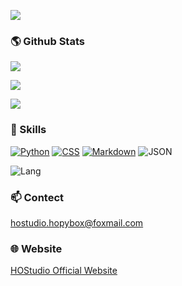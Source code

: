![](https://komarev.com/ghpvc/?username=HOStudio123&style=for-the-badge)
### 🌎 Github Stats
![](https://github-profile-summary-cards.vercel.app/api/cards/profile-details?username=HOStudio123&theme=default)

![](https://github-readme-stats.vercel.app/api?username=HOStudio123&title_color=3E79CC&show_icons=true&icon_color=80CAFF&include_all_c)

![](http://github-readme-streak-stats.herokuapp.com?user=HOStudio123&hide_border=)

### 🎨 Skills
[![Python](https://img.shields.io/badge/python-3670A0?style=for-the-badge&logo=python&logoColor=white)](https://www.python.org)
[![CSS](https://img.shields.io/badge/css-1572B6?style=for-the-badge&logo=css3&logoColor=white)](https://www.w3.org/TR/CSS/)
[![Markdown](https://img.shields.io/badge/Markdown-000000?style=for-the-badge&logo=markdown&logoColor=white)](https://daringfireball.net/projects/markdown/)
![JSON](https://img.shields.io/badge/json-5E5C5C?style=for-the-badge&logo=json&logoColor=white)

![Lang](https://github-readme-stats.vercel.app/api/top-langs/?username=HOStudio123&layout=donut)

### 📫 Contect
hostudio.hopybox@foxmail.com

### 🌐 Website
[HOStudio Official Website](https://hostudio123.github.io/)
